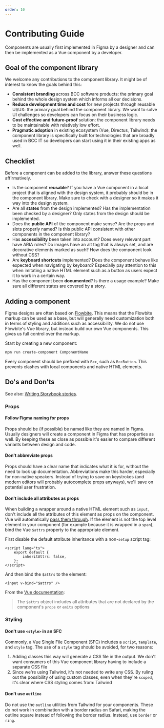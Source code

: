 ```yaml
---
order: 10
---
```

# Contributing Guide
Components are usually first implemented in Figma by a designer and can then be implemented as a Vue component by a developer.

## Goal of the component library
We welcome any contributions to the component library. It might be of interest to know the goals behind this:

- **Consistent branding** across BCC software products: the primary goal behind the whole design system which informs all our decisions.
- **Reduce development time and cost** for new projects through reusable UI/UX: the primary goal behind the component library. We want to solve UI challenges so developers can focus on their business logic.
- **Cost effective and future-proof** solution: the component library needs to be maintainable with relatively low effort.
- **Pragmatic adoption** in existing ecosystem (Vue, Directus, Tailwind): the component library is specifically built for technologies that are broadly used in BCC IT so developers can start using it in their existing apps as well.

## Checklist
Before a component can be added to the library, answer these questions affirmatively.

- Is the component **reusable**? If you have a Vue component in a local project that is aligned with the design system, it probably should be in the component library. Make sure to check with a designer so it makes it way into the design system.
- Are all **states** from the design implemented? Has the implementation been checked by a designer? Only states from the design should be implemented.
- Does the **public API** of the component make sense? Are the props and slots properly named? Is this public API consistent with other components in the component library?
- Has **accessibility** been taken into account? Does every relevant part have ARIA roles? Do images have an alt tag that is always set, and are decorative elements marked as such? How does the component look without CSS?
- Are **keyboard shortcuts** implemented? Does the component behave like expected when navigating by keyboard? Especially pay attention to this when imitating a native HTML element such as a button as users expect it to work in a certain way.
- Has the component been **documented**? Is there a usage example? Make sure all different states are covered by a story.

## Adding a component
Figma designs are often based on [Flowbite](https://flowbite.com/docs/getting-started/introduction/). This means that the Flowbite markup can be used as a base, but will generally need customization both in terms of styling and additions such as accessibility. We do not use Flowbite's Vue library, but instead build our own Vue components. This gives us full control over the markup.

Start by creating a new component:
```sh
npm run create-component ComponentName
```

Every component should be prefixed with `Bcc`, such as `BccButton`. This prevents clashes with local components and native HTML elements.

## Do's and Don'ts
See also: [Writing Storybook stories](./writing-storybook-stories.md).

### Props
#### Follow Figma naming for props
Props should be (if possible) be named like they are named in Figma. Usually designers will create a component in Figma that has properties as well. By keeping these as close as possible it's easier to compare different variants between design and code.

#### Don't abbreviate props
Props should have a clear name that indicates what it is for, without the need to look up documentation. Abbreviations make this harder, especially for non-native speakers. Instead of trying to save on keystrokes (and modern editors will probably autocomplete props anyways), we'll save on potential user frustration.

#### Don't include all attributes as props
When building a wrapper around a native HTML element such as `input`, don't include all the attributes of this element as props on the component. Vue will automatically [pass them through](https://vuejs.org/guide/components/attrs.html). If the element is not the top level element in your component (for example because it is wrapped in a `span`), bind the Vue `$attrs` property to the appropriate element.

First disable the default attribute inheritance with a non-`setup` script tag:
```vue
<script lang="ts">
    export default {
        inheritAttrs: false,
    };
</script>
```

And then bind the `$attrs` to the element:

```vue
<input v-bind="$attrs" />
```

From the [Vue documentation](https://vuejs.org/guide/components/attrs.html#disabling-attribute-inheritance):
> The `$attrs` object includes all attributes that are not declared by the component's `props` or `emits` options

### Styling
#### Don't use `<style>` in an SFC
Commonly, a Vue Single File Component (SFC) includes a `script`, `template`, and `style` tag. The use of a `style` tag should be avoided, for two reasons:
1. Adding classes this way will generate a CSS file in the output. We don't want consumers of this Vue component library having to include a separate CSS file
2. Since we're using Tailwind, it's not needed to write any CSS. By ruling out the possibility of using custom classes, even when they're `scoped`, it's clear where CSS styling comes from: Tailwind

#### Don't use `outline`
Do not use the `outline` utilities from Tailwind for your components. These do not work in combination with a border radius on Safari, making the outline square instead of following the border radius. Instead, use `border` or `ring`.
